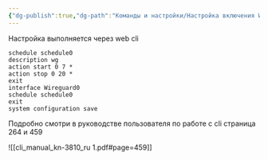 ```yaml
---
{"dg-publish":true,"dg-path":"Команды и настройки/Настройка включения WG на Keenetic по расписанию.md","permalink":"/komandy-i-nastrojki/nastrojka-vklyucheniya-wg-na-keenetic-po-raspisaniyu/","updated":"2024-10-06T02:55:07+03:00"}
---
```


Настройка выполняется через web cli 

```shell
schedule schedule0
description wg
action start 0 7 *
action stop 0 20 *
exit
interface Wireguard0
schedule schedule0
exit
system configuration save
```

Подробно смотри в руководстве пользователя по работе с cli страница 264 и 459

![[cli_manual_kn-3810_ru 1.pdf#page=459]]